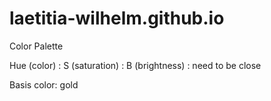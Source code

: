 # laetitia-wilhelm.github.io




Color Palette

Hue (color) :
S (saturation) :
B (brightness) : need to be close

Basis color: gold